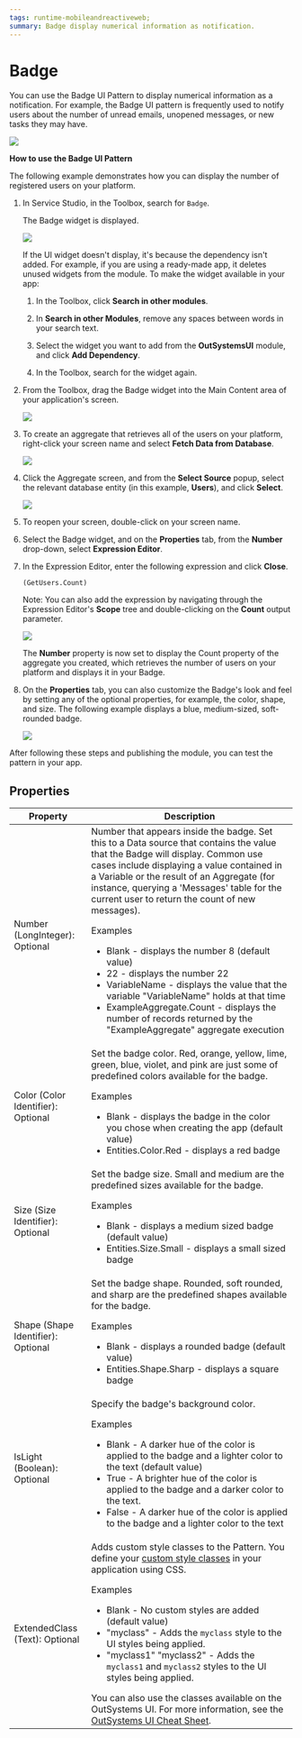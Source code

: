 ```yaml
---
tags: runtime-mobileandreactiveweb; 
summary: Badge display numerical information as notification.
---
```


# Badge

You can use the Badge UI Pattern to display numerical information as a notification. For example, the Badge UI pattern is frequently used to notify users about the number of unread emails, unopened messages, or new tasks they may have.

![](<images/badge-image-7.png>)

**How to use the Badge UI Pattern**

The following example demonstrates how you can display the number of registered users on your platform.

1. In Service Studio, in the Toolbox, search for `Badge`.

    The Badge widget is displayed.

    ![](<images/badge-10-ss.png>)

    If the UI widget doesn't display, it's because the dependency isn't added. For example, if you are using a ready-made app, it deletes unused widgets from the module. To make the widget available in your app:

    1. In the Toolbox, click **Search in other modules**.

    1. In **Search in other Modules**, remove any spaces between words in your search text.
    
    1. Select the widget you want to add from the **OutSystemsUI** module, and click **Add Dependency**. 
    
    1. In the Toolbox, search for the widget again.

1. From the Toolbox, drag the Badge widget into the Main Content area of your application's screen.

    ![](<images/badge-11-ss.png>)

1. To create an aggregate that retrieves all of the users on your platform, right-click your screen name and select **Fetch Data from Database**.

    ![](<images/badge-1-ss.png>)

1. Click the Aggregate screen, and from the **Select Source** popup, select the relevant database entity (in this example, **Users**), and click **Select**.

    ![](<images/badge-2-ss.png>)

1. To reopen your screen, double-click on your screen name.

1. Select the Badge widget, and on the **Properties** tab, from the **Number** drop-down, select **Expression Editor**.

1. In the Expression Editor, enter the following expression and click **Close**.

    `(GetUsers.Count)`

    Note: You can also add the expression by navigating through the Expression Editor's **Scope** tree and double-clicking on the **Count** output parameter.

    ![](<images/badge-3-ss.png>)

    The **Number** property is now set to display the Count property of the aggregate you created, which retrieves the number of users on your platform and displays it in your Badge.

1. On the **Properties** tab, you can also customize the Badge's look and feel by setting any of the optional properties, for example, the color, shape, and size. The following example displays a blue, medium-sized, soft-rounded badge.  

    ![](<images/badge-4-ss.png>)

After following these steps and publishing the module, you can test the pattern in your app.

## Properties

| Property | Description |
|---|---|
| Number (LongInteger): Optional | Number that appears inside the badge. Set this to a Data source that contains the value that the Badge will display. Common use cases include displaying a value contained in a Variable or the result of an Aggregate (for instance, querying a 'Messages' table for the current user to return the count of new messages). <p>Examples <ul><li>Blank - displays the number 8 (default value)</li><li>22 - displays the number 22</li><li>VariableName - displays the value that the variable "VariableName" holds at that time </li><li>ExampleAggregate.Count - displays the number of records returned by the "ExampleAggregate" aggregate execution</li></ul></p> |
| Color (Color Identifier): Optional  | Set the badge color. Red, orange, yellow, lime, green, blue, violet, and pink are just some of predefined colors available for the badge. <p>Examples <ul><li>Blank - displays the badge in the color you chose when creating the app (default value)</li><li>Entities.Color.Red - displays a red badge</li></ul></p> |
| Size (Size Identifier): Optional  | Set the badge size. Small and medium are the predefined sizes available for the badge. <p>Examples <ul><li>Blank - displays a medium sized badge (default value)</li><li>Entities.Size.Small - displays a small sized badge</li></ul></p> |
| Shape (Shape Identifier): Optional  | Set the badge shape. Rounded, soft rounded, and sharp are the predefined shapes available for the badge. <p>Examples <ul><li>Blank - displays a rounded badge (default value)</li><li>Entities.Shape.Sharp - displays a square badge</li></ul></p> |
| IsLight (Boolean): Optional  | Specify the badge's background color. <p>Examples <ul><li>Blank - A darker hue of the color is applied to the badge and a lighter color to the text (default value)</li><li>True - A brighter hue of the color is applied to the badge and a darker color to the text.</li><li>False - A darker hue of the color is applied to the badge and a lighter color to the text</li></ul></p> |
| ExtendedClass (Text): Optional | Adds custom style classes to the Pattern. You define your [custom style classes](../../../look-feel/css.md) in your application using CSS. <p>Examples <ul><li>Blank - No custom styles are added (default value)</li><li>"myclass" - Adds the ``myclass`` style to the UI styles being applied.</li><li>"myclass1" "myclass2" - Adds the ``myclass1`` and ``myclass2`` styles to the UI styles being applied.</li></ul></p>You can also use the classes available on the OutSystems UI. For more information, see the [OutSystems UI Cheat Sheet](https://outsystemsui.outsystems.com/OutSystemsUIWebsite/CheatSheet). |
